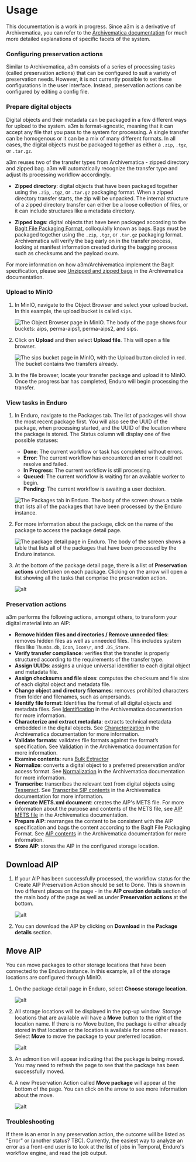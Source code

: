 # Usage

This documentation is a work in progress. Since a3m is a derivative of
Archivematica, you can refer to the [Archivematica
documentation](https://archivematica.org/docs/latest/) for much more detailed
explanations of specific facets of the system.

### Configuring preservation actions

Similar to Archivematica, a3m consists of a series of processing tasks (called
preservation actions) that can be configured to suit a variety of preservation
needs. However, it is not currently possible to set these configurations in the
user interface. Instead, preservation actions can be configured by editing a
config file.

### Prepare digital objects

Digital objects and their metadata can be packaged in a few different ways for
upload to the system. a3m is format-agnostic, meaning that it can accept any
file that you pass to the system for processing. A single transfer can be
homogenous or it can be a mix of many different formats. In all cases, the
digital objects must be packaged together as either a `.zip`, `.tgz`, or
`.tar.gz`.

a3m reuses two of the transfer types from Archivematica - zipped directory and
zipped bag. a3m will automatically recognize the transfer type and adjust its
processing workflow accordingly.

* **Zipped directory**: digital objects that have been packaged together using
  the `.zip`, `.tgz`, or `.tar.gz` packaging format. When a zipped directory
  transfer starts, the zip will be unpacked. The internal structure of a zipped
  directory transfer can either be a loose collection of files, or it can
  include structures like a metadata directory.

* **Zipped bags**: digital objects that have been packaged according to the
  [BagIt File Packaging Format](https://tools.ietf.org/html/rfc8493),
  colloquially known as bags. Bags must be packaged together using the `.zip`,
  `.tgz`, or `.tar.gz` packaging format. Archivematica will verify the bag early
  on in the transfer process, looking at manifest information created during the
  bagging process such as checksums and the payload oxum.

For more information on how a3m/Archivematica implement the BagIt specification,
please see [Unzipped and zipped
bags](https://www.archivematica.org/docs/latest/user-manual/transfer/bags/#bags)
in the Archivematica documentation.

### Upload to MinIO

1. In MinIO, navigate to the Object Browser and select your upload bucket. In
   this example, the upload bucket is called `sips`.

   ![The Object Browser page in MinIO. The body of the page shows four buckets:
   aips, perma-aips1, perma-aips2, and sips.](screenshots/minio-buckets.jpeg)

2. Click on **Upload** and then select **Upload file**. This will open a file
   browser.

   ![The sips bucket page in MinIO, with the Upload button circled in red. The
   bucket contains two transfers already.](screenshots/minio-upload.jpeg)

3. In the file browser, locate your transfer package and upload it to MinIO.
   Once the progress bar has completed, Enduro will begin processing the
   transfer.

### View tasks in Enduro

1. In Enduro, navigate to the Packages tab. The list of packages will show the
   most recent package first. You will also see the UUID of the package, when
   processing started, and the UUID of the location where the package is stored.
   The Status column will display one of five possible statuses:

    * **Done**: The current workflow or task has completed without errors.
    * **Error**: The current workflow has encountered an error it could not
      resolve and failed.
    * **In Progress**: The current workflow is still processing.
    * **Queued**: The current workflow is waiting for an available worker to begin.
    * **Pending**: The current workflow is awaiting a user decision.

   ![The Packages tab in Enduro. The body of the screen shows a table that lists
   all of the packages that have been processed by the Enduro
   instance.](screenshots/enduro-packages-tab.jpeg)

2. For more information about the package, click on the name of the package to
   access the package detail page.

   ![The package detail page in Enduro. The body of the screen shows a table that lists
   all of the packages that have been processed by the Enduro
   instance.](screenshots/enduro-package-detail.jpeg)

3. At the bottom of the package detail page, there is a list of **Preservation
   actions** undertaken on each package. Clicking on the arrow will open a list
   showing all the tasks that comprise the preservation action.

   ![alt](screenshots/enduro-preservation-actions-expand.jpeg)

### Preservation actions

a3m performs the following actions, amongst others, to transform your digital
material into an AIP:

* **Remove hidden files and directories / Remove unneeded files**: removes
  hidden files as well as unneeded files. This includes system files like
  `Thumbs.db`, `Icon`, `Icon\r`, and `.DS_Store`.
* **Verify transfer compliance**: verifies that the transfer is properly
  structured according to the requirements of the transfer type.
* **Assign UUIDs**: assigns a unique universal identifier to each digital
  object and metadata file.
* **Assign checksums and file sizes**: computes the checksum and file size of
  each digital object and metadata file.
* **Change object and directory filenames**: removes prohibited characters from
  folder and filenames, such as ampersands.
* **Identify file format**: Identifies the format of all digital objects and
  metadata files. See
  [Identification](https://www.archivematica.org/en/docs/archivematica-latest/user-manual/preservation/preservation-planning/#identification)
  in the Archivematica documentation for more information.
* **Characterize and extract metadata**: extracts technical metadata embedded in
  the digital objects. See
  [Characterization](https://www.archivematica.org/en/docs/archivematica-latest/user-manual/preservation/preservation-planning/#characterization)
  in the Archivematica documentation for more information.
* **Validate formats**: validates file formats against the format’s
  specification. See
  [Validation](https://www.archivematica.org/en/docs/archivematica-latest/user-manual/preservation/preservation-planning/#validation)
  in the Archivematica documentation for more information.
* **Examine contents**: runs [Bulk
  Extractor](https://github.com/simsong/bulk_extractor/wiki)
* **Normalize**: converts a digital object to a preferred preservation and/or
  access format. See
  [Normalization](https://www.archivematica.org/en/docs/archivematica-latest/user-manual/ingest/ingest/#normalize)
  in the Archivematica documentation for more information.
* **Transcribe**: transcribes the relevant text from digital objects using
  [Tesseract](https://github.com/tesseract-ocr/). See
  [Transcribe SIP contents](https://www.archivematica.org/en/docs/archivematica-1.14/user-manual/ingest/ingest/#transcribe-contents)
  in the Archivematica documentation for more information.
* **Generate METS.xml document**: creates the AIP's METS file. For more
  information about the purpose and contents of the METS file, see [AIP METS
  file](https://www.archivematica.org/en/docs/archivematica-1.14/user-manual/archival-storage/aip-structure/#aip-mets)
  in the Archivematica documentation.
* **Prepare AIP**: rearranges the content to be consistent with the AIP
  specification and bags the content according to the BagIt File Packaging
  Format. See [AIP
  contents](https://www.archivematica.org/en/docs/archivematica-1.14/user-manual/archival-storage/aip-structure/#aip-contents)
  in the Archivematica documentation for more information.
* **Store AIP**: stores the AIP in the configured storage location.

## Download AIP

1. If your AIP has been successfully processed, the workflow status for the
   Create AIP Preservation Action should be set to Done. This is shown in two
   different places on the page - in the **AIP creation details** section of the
   main body of the page as well as under **Preservation actions** at the
   bottom.

    ![alt](screenshots/enduro-create-aip-done.jpeg)

2. You can download the AIP by clicking on **Download** in the **Package
   details** section.

## Move AIP

You can move packages to other storage locations that have been connected to the
Enduro instance. In this example, all of the storage locations are configured
through MinIO.

1. On the package detail page in Enduro, select **Choose storage location**.

   ![alt](screenshots/enduro-choose-storage-location.jpeg)

2. All storage locations will be displayed in the pop-up window. Storage
   locations that are available will have a **Move** button to the right of the
   location name. If there is no Move button, the package is either already
   stored in that location or the location is available for some other reason.
   Select **Move** to move the package to your preferred location.

   ![alt](screenshots/enduro-available-storage-locations.jpeg)

3. An admonition will appear indicating that the package is being moved. You may
   need to refresh the page to see that the package has been successfully moved.

4. A new Preservation Action called **Move package** will appear at the bottom
   of the page. You can click on the arrow to see more information about the
   move.

   ![alt](screenshots/enduro-move-preservation-action.jpeg)

### Troubleshooting

If there is an error in any preservation action, the outcome will be listed as
"Error" or (another status? TBC). Currently, the easiest way to analyze an error
as a front-end user is to look at the list of jobs in Temporal, Enduro's
workflow engine, and read the job output.